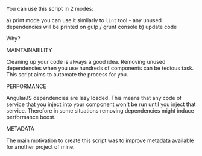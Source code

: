 You can use this script in 2 modes:

a) print mode
you can use it similarly to `lint` tool - any unused dependencies will be printed on gulp / grunt console
b) update code


Why?

MAINTAINABILITY

Cleaning up your code is always a good idea. Removing unused dependencies when you use
hundreds of components can be tedious task. This script aims to automate the process
for you.

PERFORMANCE

AngularJS dependencies are lazy loaded. This means that any code of service that
you inject into your component won't be run until you inject that service.
Therefore in some situations removing dependencies might induce performance boost.

METADATA

The main motivation to create this script was to improve metadata available for
another project of mine.